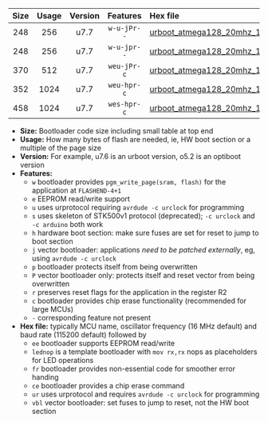 |Size|Usage|Version|Features|Hex file|
|:-:|:-:|:-:|:-:|:--|
|248|256|u7.7|`w-u-jPr--`|[urboot_atmega128_20mhz_19200bps_lednop_ur_vbl.hex](https://raw.githubusercontent.com/stefanrueger/urboot.hex/main/mcus/atmega128/fcpu_20mhz/19200_bps/urboot_atmega128_20mhz_19200bps_lednop_ur_vbl.hex)|
|248|256|u7.7|`w-u-jpr--`|[urboot_atmega128_20mhz_19200bps_lednop_fr_ur_vbl.hex](https://raw.githubusercontent.com/stefanrueger/urboot.hex/main/mcus/atmega128/fcpu_20mhz/19200_bps/urboot_atmega128_20mhz_19200bps_lednop_fr_ur_vbl.hex)|
|370|512|u7.7|`weu-jPr-c`|[urboot_atmega128_20mhz_19200bps_ee_lednop_fr_ce_ur_vbl.hex](https://raw.githubusercontent.com/stefanrueger/urboot.hex/main/mcus/atmega128/fcpu_20mhz/19200_bps/urboot_atmega128_20mhz_19200bps_ee_lednop_fr_ce_ur_vbl.hex)|
|352|1024|u7.7|`weu-hpr-c`|[urboot_atmega128_20mhz_19200bps_ee_lednop_fr_ce_ur.hex](https://raw.githubusercontent.com/stefanrueger/urboot.hex/main/mcus/atmega128/fcpu_20mhz/19200_bps/urboot_atmega128_20mhz_19200bps_ee_lednop_fr_ce_ur.hex)|
|458|1024|u7.7|`wes-hpr-c`|[urboot_atmega128_20mhz_19200bps_ee_lednop_fr_ce.hex](https://raw.githubusercontent.com/stefanrueger/urboot.hex/main/mcus/atmega128/fcpu_20mhz/19200_bps/urboot_atmega128_20mhz_19200bps_ee_lednop_fr_ce.hex)|

- **Size:** Bootloader code size including small table at top end
- **Usage:** How many bytes of flash are needed, ie, HW boot section or a multiple of the page size
- **Version:** For example, u7.6 is an urboot version, o5.2 is an optiboot version
- **Features:**
  + `w` bootloader provides `pgm_write_page(sram, flash)` for the application at `FLASHEND-4+1`
  + `e` EEPROM read/write support
  + `u` uses urprotocol requiring `avrdude -c urclock` for programming
  + `s` uses skeleton of STK500v1 protocol (deprecated); `-c urclock` and `-c arduino` both work
  + `h` hardware boot section: make sure fuses are set for reset to jump to boot section
  + `j` vector bootloader: applications *need to be patched externally*, eg, using `avrdude -c urclock`
  + `p` bootloader protects itself from being overwritten
  + `P` vector bootloader only: protects itself and reset vector from being overwritten
  + `r` preserves reset flags for the application in the register R2
  + `c` bootloader provides chip erase functionality (recommended for large MCUs)
  + `-` corresponding feature not present
- **Hex file:** typically MCU name, oscillator frequency (16 MHz default) and baud rate (115200 default) followed by
  + `ee` bootloader supports EEPROM read/write
  + `lednop` is a template bootloader with `mov rx,rx` nops as placeholders for LED operations
  + `fr` bootloader provides non-essential code for smoother error handing
  + `ce` bootloader provides a chip erase command
  + `ur` uses urprotocol and requires `avrdude -c urclock` for programming
  + `vbl` vector bootloader: set fuses to jump to reset, not the HW boot section
